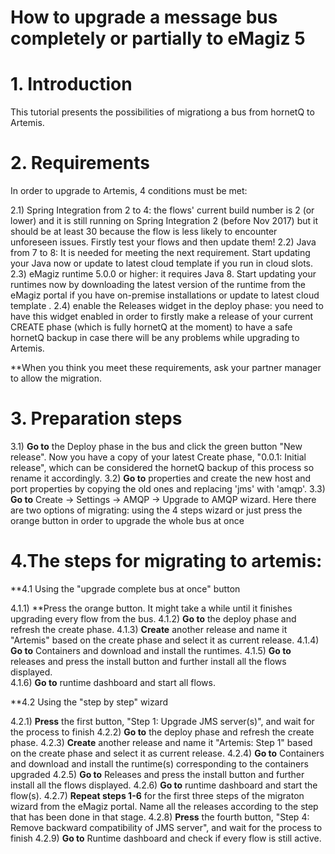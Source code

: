 # How to upgrade a message bus completely or partially to eMagiz 5 

# 1. Introduction

This tutorial presents the possibilities of migrationg a bus from hornetQ to Artemis.

# 2. Requirements

In order to upgrade to Artemis, 4 conditions must be met:

2.1) Spring Integration from 2 to 4: the flows' current build number is 2 (or lower) and it is still running on Spring Integration 2 (before Nov 2017) but it should be at least 30 because the flow is less likely to encounter unforeseen issues. Firstly test your flows and then update them! 
2.2) Java from 7 to 8: It is needed for meeting the next requirement. Start updating your Java now or update to latest cloud template if you run in cloud slots. 
2.3) eMagiz runtime 5.0.0 or higher: it requires Java 8. Start updating your runtimes now by downloading the latest version of the runtime from the eMagiz portal if you have on-premise installations or update to latest cloud template .
2.4) enable the Releases widget in the deploy phase: you need to have this widget enabled in order to firstly make a release of your current CREATE phase (which is fully hornetQ at the moment) to have a safe hornetQ backup in case there will be any problems while upgrading to Artemis.

  **When you think you meet these requirements, ask your partner manager to allow the migration.

# 3. Preparation steps 

3.1) **Go to** the Deploy phase in the bus and click the green button "New release". Now you have a copy of your latest Create phase, "0.0.1: Initial release",  which can be considered the hornetQ backup of this process so rename it accordingly.
3.2) **Go to** properties and create the new host and port properties by copying the old ones and replacing 'jms' with 'amqp'.
3.3) **Go to** Create -> Settings -> AMQP -> Upgrade to AMQP wizard. Here there are two options of migrating: using the 4 steps wizard or just press the orange button in order to upgrade the whole bus at once 


# 4.The steps for migrating to artemis: 

 **4.1 Using the "upgrade complete bus at once" button

4.1.1) **Press the orange button. It might take a while until it finishes upgrading every flow from the bus. 
4.1.2) **Go to** the deploy phase and refresh the create phase. 
4.1.3) **Create** another release and name it "Artemis" based on the create phase and select it as current release.
4.1.4) **Go to** Containers and download and install the runtimes.
4.1.5) **Go to** releases and press the install button and further install all the flows displayed.  
4.1.6) **Go to** runtime dashboard and start all flows.

 **4.2 Using the "step by step" wizard 

4.2.1) **Press** the first button, "Step 1: Upgrade JMS server(s)", and wait for the process to finish
4.2.2) **Go to** the deploy phase and refresh the create phase. 
4.2.3) **Create** another release and name it "Artemis: Step 1" based on the create phase and select it as current release.
4.2.4) **Go to** Containers and download and install the runtime(s) corresponding to the containers upgraded
4.2.5) **Go to** Releases and press the install button and further install all the flows displayed.
4.2.6) **Go to** runtime dashboard and start the flow(s).
4.2.7) **Repeat steps 1-6** for the first three steps of the migraton wizard from the eMagiz portal. Name all the releases according to the step that has been done in that stage.
4.2.8) **Press** the fourth button, "Step 4: Remove backward compatibility of JMS server", and wait for the process to finish
4.2.9) **Go to** Runtime dashboard and check if every flow is still active.
